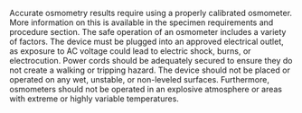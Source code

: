 Accurate osmometry results require using a properly calibrated osmometer. More information on this is available in the specimen requirements and procedure section. The safe operation of an osmometer includes a variety of factors. The device must be plugged into an approved electrical outlet, as exposure to AC voltage could lead to electric shock, burns, or electrocution. Power cords should be adequately secured to ensure they do not create a walking or tripping hazard. The device should not be placed or operated on any wet, unstable, or non-leveled surfaces. Furthermore, osmometers should not be operated in an explosive atmosphere or areas with extreme or highly variable temperatures.